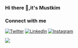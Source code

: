 ### Hi there 👋,it's Mustkim

### Connect with me 
[![Twitter](https://img.shields.io/twitter/follow/your_twitter_username?style=social)](https://twitter.com/hey_mustkim)
[![LinkedIn](https://img.shields.io/badge/LinkedIn-YourName-blue)](https://www.linkedin.com/in/Mustkimhere)
[![Instagram](https://img.shields.io/badge/Instagram-YourName-orange)](https://www.instagram.com/hey.mustkim)

<!-- <div id="header" align="center">
  <img src="https://media.giphy.com/media/gFhZjOtzoutSvckWPM/giphy.gif" width="500"/>
</div> -->


 
  
  ![](https://komarev.com/ghpvc/?username=MustkimKhatik)

<!--
**MustkimKhatik/MustkimKhatik** is a ✨ _special_ ✨ repository because its `README.md` (this file) appears on your GitHub profile.

Here are some ideas to get you started:

- 🔭 I’m currently working on ...
- 🌱 I’m currently learning ...
- 👯 I’m looking to collaborate on ...
- 🤔 I’m looking for help with ...
- 💬 Ask me about ...
- 📫 How to reach me: ...
- 😄 Pronouns: ...
- ⚡ Fun fact: ...
-->
